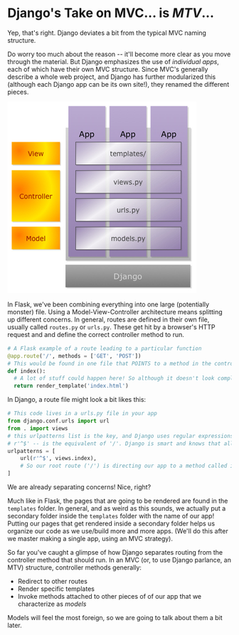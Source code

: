 # Django's Take on MVC... is *MTV*...

Yep, that's right. Django deviates a bit from the typical MVC naming structure.

Do worry too much about the reason -- it'll become more clear as you move through the material. But Django emphasizes the use of *individual apps*, each of which have their own MVC structure. Since MVC's generally describe a whole web project, and Django has further modularized this (although each Django app can be its own site!), they renamed the different pieces.

![Alt text](/django_MVC.jpg)

In Flask, we've been combining everything into one large (potentially monster) file. Using a Model-View-Controller architecture means splitting up different concerns. In general, routes are defined in their own file, usually called `routes.py` or `urls.py`. These get hit by a browser's HTTP request and and define the correct controller method to run.

``` python
# A Flask example of a route leading to a particular function
@app.route('/', methods = ['GET', 'POST'])
# This would be found in one file that POINTS to a method in the controller e.g.
def index():
  # A lot of stuff could happen here! So although it doesn't look complicated now... it can become a mess!
  return render_template('index.html')
```

In Django, a route file might look a bit likes this:
``` python
# This code lives in a urls.py file in your app
from django.conf.urls import url
from . import views
# this urlpatterns list is the key, and Django uses regular expressions to match routes!
# r'^$' -- is the equivalent of '/'. Django is smart and knows that all routes need '/'
urlpatterns = [
    url(r'^$', views.index),
    # So our root route ('/') is directing our app to a method called index in our views.py files...
]
```

We are already separating concerns! Nice, right?

Much like in Flask, the pages that are going to be rendered are found in the `templates` folder. In general, and as weird as this sounds, we actually put a secondary folder inside the `templates` folder with the name of our app! Putting our pages that get rendered inside a secondary folder helps us organize our code as we use/build more and more apps. (We'll do this after we master making a single app, using an MVC strategy).

So far you've caught a glimpse of how Django separates routing from the controller method that should run. In an MVC (or, to use Django parlance, an MTV) structure, controller methods generally:

+ Redirect to other routes
+ Render specific templates
+ Invoke methods attached to other pieces of of our app that we characterize as *models*

Models will feel the most foreign, so we are going to talk about them a bit later.
